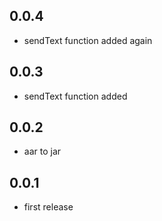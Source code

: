 ## 0.0.4
- sendText function added again

## 0.0.3
- sendText function added 

## 0.0.2
- aar to jar 

## 0.0.1 
- first release
